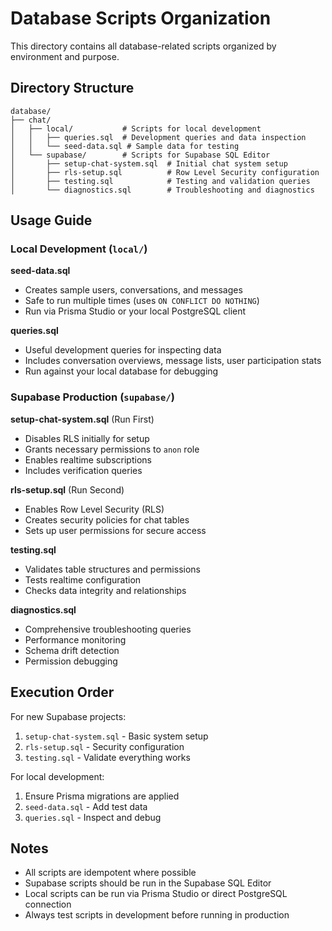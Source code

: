 # Database Scripts Organization

This directory contains all database-related scripts organized by environment and purpose.

## Directory Structure

```
database/
├── chat/
│   ├── local/           # Scripts for local development
│   │   ├── queries.sql  # Development queries and data inspection
│   │   └── seed-data.sql # Sample data for testing
│   └── supabase/        # Scripts for Supabase SQL Editor
│       ├── setup-chat-system.sql  # Initial chat system setup
│       ├── rls-setup.sql          # Row Level Security configuration
│       ├── testing.sql            # Testing and validation queries
│       └── diagnostics.sql        # Troubleshooting and diagnostics
```

## Usage Guide

### Local Development (`local/`)

**seed-data.sql**

- Creates sample users, conversations, and messages
- Safe to run multiple times (uses `ON CONFLICT DO NOTHING`)
- Run via Prisma Studio or your local PostgreSQL client

**queries.sql**

- Useful development queries for inspecting data
- Includes conversation overviews, message lists, user participation stats
- Run against your local database for debugging

### Supabase Production (`supabase/`)

**setup-chat-system.sql** (Run First)

- Disables RLS initially for setup
- Grants necessary permissions to `anon` role
- Enables realtime subscriptions
- Includes verification queries

**rls-setup.sql** (Run Second)

- Enables Row Level Security (RLS)
- Creates security policies for chat tables
- Sets up user permissions for secure access

**testing.sql**

- Validates table structures and permissions
- Tests realtime configuration
- Checks data integrity and relationships

**diagnostics.sql**

- Comprehensive troubleshooting queries
- Performance monitoring
- Schema drift detection
- Permission debugging

## Execution Order

For new Supabase projects:

1. `setup-chat-system.sql` - Basic system setup
2. `rls-setup.sql` - Security configuration
3. `testing.sql` - Validate everything works

For local development:

1. Ensure Prisma migrations are applied
2. `seed-data.sql` - Add test data
3. `queries.sql` - Inspect and debug

## Notes

- All scripts are idempotent where possible
- Supabase scripts should be run in the Supabase SQL Editor
- Local scripts can be run via Prisma Studio or direct PostgreSQL connection
- Always test scripts in development before running in production
